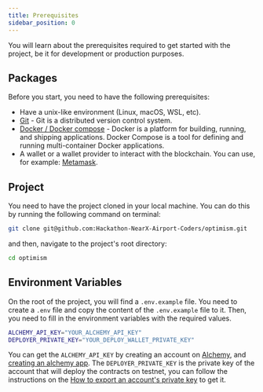 ```yaml
---
title: Prerequisites
sidebar_position: 0
---
```


You will learn about the prerequisites required to get started with the project, be it for development or production purposes.

## Packages

Before you start, you need to have the following prerequisites:

-   Have a unix-like environment (Linux, macOS, WSL, etc).
-   [Git](https://git-scm.com/) - Git is a distributed version control system.
-   [Docker / Docker compose](https://docs.docker.com/get-docker/) - Docker is a platform for building, running, and shipping applications. Docker Compose is a tool for defining and running multi-container Docker applications.
-   A wallet or a wallet provider to interact with the blockchain. You can use, for example: [Metamask](https://metamask.io/).

## Project

You need to have the project cloned in your local machine. You can do this by running the following command on terminal:

```bash
git clone git@github.com:Hackathon-NearX-Airport-Coders/optimism.git
```

and then, navigate to the project's root directory:

```bash
cd optimism
```

## Environment Variables

On the root of the project, you will find a `.env.example` file. You need to create a `.env` file and copy the content of the `.env.example` file to it. Then, you need to fill in the environment variables with the required values.

```bash title=".env"
ALCHEMY_API_KEY="YOUR_ALCHEMY_API_KEY"
DEPLOYER_PRIVATE_KEY="YOUR_DEPLOY_WALLET_PRIVATE_KEY"
```

You can get the `ALCHEMY_API_KEY` by creating an account on [Alchemy](https://www.alchemy.com/), and [creating an alchemy app](https://cro-docs.alchemy.com/guides/getting-started#id-1.create-an-alchemy-app). The `DEPLOYER_PRIVATE_KEY` is the private key of the account that will deploy the contracts on testnet, you can follow the instructions on the [How to export an account's private key](https://support.metamask.io/hc/en-us/articles/360015289632-How-to-export-an-account-s-private-key) to get it.
